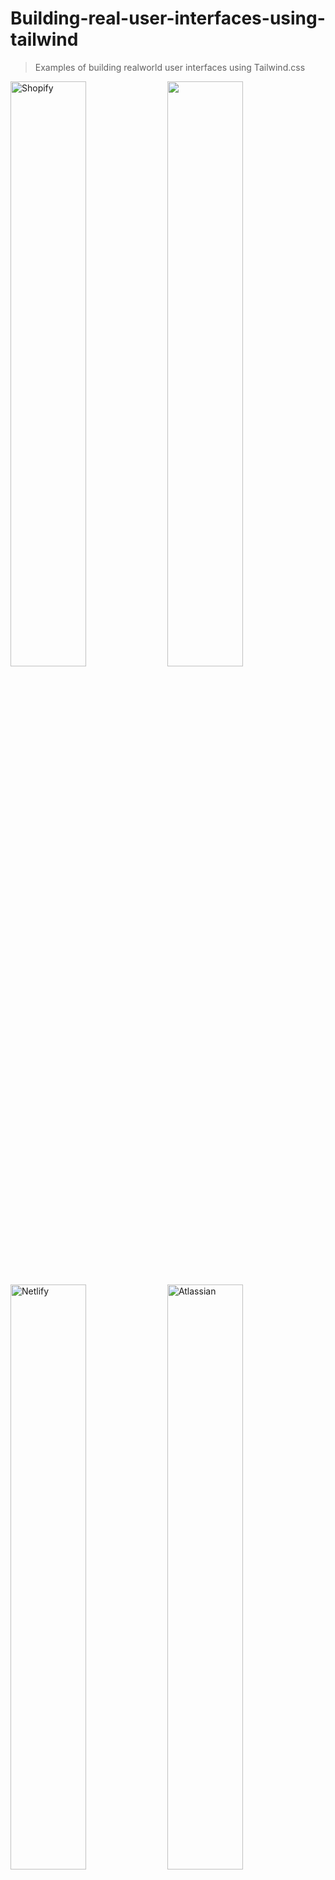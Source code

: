 # Building-real-user-interfaces-using-tailwind

> Examples of building realworld user interfaces using Tailwind.css

<p float="left">
  <a href="https://realworld-ui-tailwind.netlify.com/shopify/" target="_blank"><img alt="Shopify" src="https://raw.githubusercontent.com/asvny/building-realworld-user-interfaces-using-tailwind/master/img/shopify.png" width="49%" /></a>
   <a href="https://realworld-ui-tailwind.netlify.com/spotify/" target="_blank">  <img atl="Spotify" src="https://raw.githubusercontent.com/asvny/building-realworld-user-interfaces-using-tailwind/master/img/spotify.png" width="49%" /></a>
</p>

<p float="left">
  <a href="https://realworld-ui-tailwind.netlify.com/netlify/" target="_blank"> <img alt="Netlify" src="https://raw.githubusercontent.com/asvny/building-realworld-user-interfaces-using-tailwind/master/img/netlify.png" width="49%" /></a>
   <a href="https://realworld-ui-tailwind.netlify.com/atlassian/" target="_blank">  <img alt="Atlassian" src="https://raw.githubusercontent.com/asvny/building-realworld-user-interfaces-using-tailwind/master/img/atlassian.png" width="49%" /></a>
</p>
